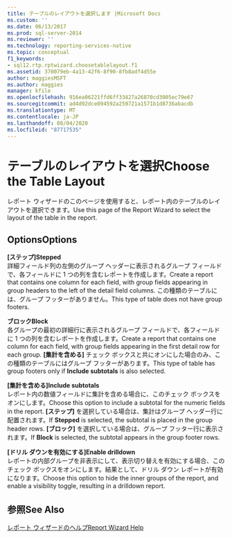 ```yaml
---
title: テーブルのレイアウトを選択します |Microsoft Docs
ms.custom: ''
ms.date: 06/13/2017
ms.prod: sql-server-2014
ms.reviewer: ''
ms.technology: reporting-services-native
ms.topic: conceptual
f1_keywords:
- sql12.rtp.rptwizard.choosetablelayout.f1
ms.assetid: 370079eb-4a13-42f6-8f90-8fb8adf4d55e
author: maggiesMSFT
ms.author: maggies
manager: kfile
ms.openlocfilehash: 916ea06221ffd6ff33427a26870cd3005ec79e67
ms.sourcegitcommit: ad4d92dce894592a259721a1571b1d8736abacdb
ms.translationtype: MT
ms.contentlocale: ja-JP
ms.lasthandoff: 08/04/2020
ms.locfileid: "87717535"
---
```

# <a name="choose-the-table-layout"></a><span data-ttu-id="2c3a7-102">テーブルのレイアウトを選択</span><span class="sxs-lookup"><span data-stu-id="2c3a7-102">Choose the Table Layout</span></span>
  <span data-ttu-id="2c3a7-103">レポート ウィザードのこのページを使用すると、レポート内のテーブルのレイアウトを選択できます。</span><span class="sxs-lookup"><span data-stu-id="2c3a7-103">Use this page of the Report Wizard to select the layout of the table in the report.</span></span>  
  
## <a name="options"></a><span data-ttu-id="2c3a7-104">Options</span><span class="sxs-lookup"><span data-stu-id="2c3a7-104">Options</span></span>  
 <span data-ttu-id="2c3a7-105">**[ステップ]**</span><span class="sxs-lookup"><span data-stu-id="2c3a7-105">**Stepped**</span></span>  
 <span data-ttu-id="2c3a7-106">詳細フィールド列の左側のグループ ヘッダーに表示されるグループ フィールドで、各フィールドに 1 つの列を含むレポートを作成します。</span><span class="sxs-lookup"><span data-stu-id="2c3a7-106">Create a report that contains one column for each field, with group fields appearing in group headers to the left of the detail field columns.</span></span> <span data-ttu-id="2c3a7-107">この種類のテーブルには、グループ フッターがありません。</span><span class="sxs-lookup"><span data-stu-id="2c3a7-107">This type of table does not have group footers.</span></span>  
  
 <span data-ttu-id="2c3a7-108">**ブロック**</span><span class="sxs-lookup"><span data-stu-id="2c3a7-108">**Block**</span></span>  
 <span data-ttu-id="2c3a7-109">各グループの最初の詳細行に表示されるグループ フィールドで、各フィールドに 1 つの列を含むレポートを作成します。</span><span class="sxs-lookup"><span data-stu-id="2c3a7-109">Create a report that contains one column for each field, with group fields appearing in the first detail row for each group.</span></span> <span data-ttu-id="2c3a7-110">**[集計を含める]** チェック ボックスと共にオンにした場合のみ、この種類のテーブルにはグループ フッターがあります。</span><span class="sxs-lookup"><span data-stu-id="2c3a7-110">This type of table has group footers only if **Include subtotals** is also selected.</span></span>  
  
 <span data-ttu-id="2c3a7-111">**[集計を含める]**</span><span class="sxs-lookup"><span data-stu-id="2c3a7-111">**Include subtotals**</span></span>  
 <span data-ttu-id="2c3a7-112">レポート内の数値フィールドに集計を含める場合に、このチェック ボックスをオンにします。</span><span class="sxs-lookup"><span data-stu-id="2c3a7-112">Choose this option to include a subtotal for the numeric fields in the report.</span></span> <span data-ttu-id="2c3a7-113">**[ステップ]** を選択している場合は、集計はグループ ヘッダー行に配置されます。</span><span class="sxs-lookup"><span data-stu-id="2c3a7-113">If **Stepped** is selected, the subtotal is placed in the group header rows.</span></span> <span data-ttu-id="2c3a7-114">**[ブロック]** を選択している場合は、グループ フッター行に表示されます。</span><span class="sxs-lookup"><span data-stu-id="2c3a7-114">If **Block** is selected, the subtotal appears in the group footer rows.</span></span>  
  
 <span data-ttu-id="2c3a7-115">**[ドリル ダウンを有効にする]**</span><span class="sxs-lookup"><span data-stu-id="2c3a7-115">**Enable drilldown**</span></span>  
 <span data-ttu-id="2c3a7-116">レポートの内部グループを非表示にして、表示切り替えを有効にする場合、このチェック ボックスをオンにします。結果として、ドリル ダウン レポートが有効になります。</span><span class="sxs-lookup"><span data-stu-id="2c3a7-116">Choose this option to hide the inner groups of the report, and enable a visibility toggle, resulting in a drilldown report.</span></span>  
  
## <a name="see-also"></a><span data-ttu-id="2c3a7-117">参照</span><span class="sxs-lookup"><span data-stu-id="2c3a7-117">See Also</span></span>  
 [<span data-ttu-id="2c3a7-118">レポート ウィザードのヘルプ</span><span class="sxs-lookup"><span data-stu-id="2c3a7-118">Report Wizard Help</span></span>](../../2014/reporting-services/report-wizard-help.md)  
  
  

